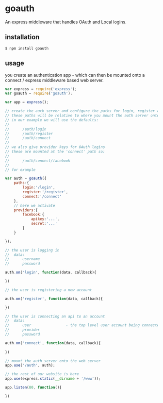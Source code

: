 goauth
======

An express middleware that handles OAuth and Local logins.

## installation

	$ npm install goauth

## usage

you create an authentication app - which can then be mounted onto a connect / express middleware based web server.

```js
var express = require('express');
var goauth = require('goauth');

var app = express();

// create the auth server and configure the paths for login, register and connect actions
// these paths will be relative to where you mount the auth server onto the web server
// in our example we will use the defaults:
//
//		/auth/login
//		/auth/register
//		/auth/connect
//
// we also give provider keys for OAuth logins
// these are mounted at the 'connect' path so:
//
//		/auth/connect/facebook
//
// for example

var auth = goauth({
	paths:{
		login:'/login',
		register:'/register',
		connect:'/connect'
	},
	// here we activate
	providers:{
		facebook:{
			apikey:'...',
			secret:'...'
		}
	}

});

// the user is logging in
//	data:
//		username
//		password

auth.on('login', function(data, callback){

})

// the user is registering a new account

auth.on('register', function(data, callback){

})

// the user is connecting an api to an account
//	data:
//		user 				- the top level user account being connected to
//		provider
//		password

auth.on('connect', function(data, callback){
	
})

// mount the auth server onto the web server
app.use('/auth', auth);

// the rest of our website is here
app.use(express.static(__dirname + '/www'));

app.listen(80, function(){

})
```